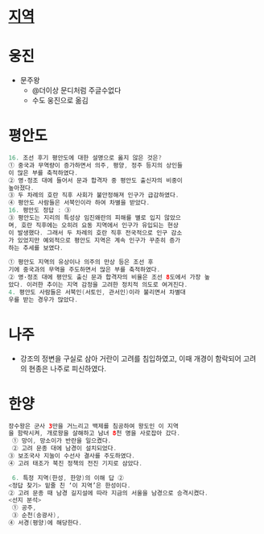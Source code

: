 # [지역](https://parksunny.tistory.com/44?category=860754)

# 웅진
* 문주왕 
  * @더이상 문디처럼 주글수없다 
  * 수도 웅진으로 옮김

# 평안도
```java
16. 조선 후기 평안도에 대한 설명으로 옳지 않은 것은?
① 중국과 무역량이 증가하면서 의주, 평양, 정주 등지의 상인들
이 많은 부를 축적하였다. 
② 영·정조 대에 들어서 문과 합격자 중 평안도 출신자의 비중이 
높아졌다. 
③ 두 차례의 호란 직후 사회가 불안정해져 인구가 급감하였다. 
④ 평안도 사람들은 서북인이라 하여 차별을 받았다.
16. 평안도 정답 : ③
③ 평안도는 지리의 특성상 임진왜란의 피해를 별로 입지 않았으
며, 호란 직후에는 오히려 요동 지역에서 인구가 유입되는 현상
이 발생했다. 그래서 두 차례의 호란 직후 전국적으로 인구 감소
가 있었지만 예외적으로 평안도 지역은 계속 인구가 꾸준히 증가
하는 추세를 보였다. 

① 평안도 지역의 유상이나 의주의 만상 등은 조선 후
기에 중국과의 무역을 주도하면서 많은 부를 축적하였다. 
② 영·정조 대에 평안도 출신 문과 합격자의 비율은 조선 8도에서 가장 높
았다. 이러한 추이는 지역 감정을 고려한 정치적 의도로 여겨진다. 
4. 평안도 사람들은 서북인(서토인, 관서인)이라 불리면서 차별대
우를 받는 경우가 많았다.

```

# 나주
* 강조의 정변을 구실로 삼아 거란이 고려를 침입하였고, 이때 개경이 함락되어 고려의 현종은 
나주로 피신하였다.

# 한양
```java
장수왕은 군사 3만을 거느리고 백제를 침공하여 왕도인 이 지역
을 함락시켜, 개로왕을 살해하고 남녀 8천 명을 사로잡아 갔다.
 ① 망이, 망소이가 반란을 일으켰다.
 ② 고려 문종 대에 남경이 설치되었다. 
③ 보조국사 지눌이 수선사 결사를 주도하였다. 
④ 고려 태조가 북진 정책의 전진 기지로 삼았다.

 6. 특정 지역(한성, 한양)의 이해 답 ②
<정답 찾기> 밑줄 친 ‘이 지역’은 한성이다.
② 고려 문종 때 남경 길지설에 따라 지금의 서울을 남경으로 승격시켰다.
<선지 분석>
 ① 공주,
 ③ 순천(송광사), 
④ 서경(평양)에 해당한다.
```
